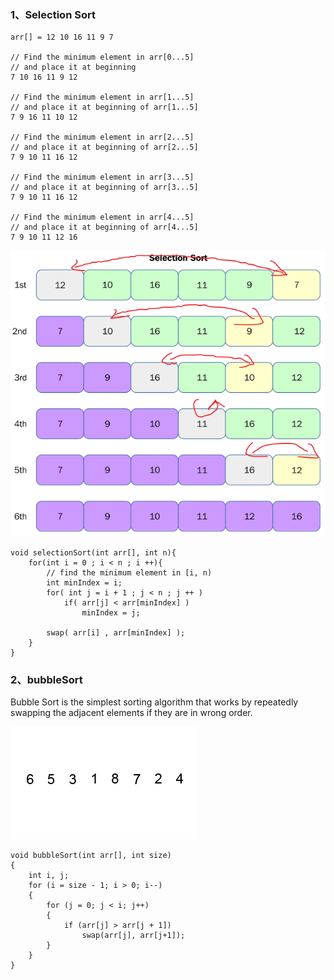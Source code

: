 ### 1、Selection Sort

```
arr[] = 12 10 16 11 9 7

// Find the minimum element in arr[0...5]
// and place it at beginning
7 10 16 11 9 12

// Find the minimum element in arr[1...5]
// and place it at beginning of arr[1...5]
7 9 16 11 10 12

// Find the minimum element in arr[2...5]
// and place it at beginning of arr[2...5]
7 9 10 11 16 12

// Find the minimum element in arr[3...5]
// and place it at beginning of arr[3...5]
7 9 10 11 16 12

// Find the minimum element in arr[4...5]
// and place it at beginning of arr[4...5]
7 9 10 11 12 16
```

![selectionSort](../../pic/Snipaste_2018-10-20_23-54-57.png)

```
void selectionSort(int arr[], int n){
    for(int i = 0 ; i < n ; i ++){
        // find the minimum element in [i, n)
        int minIndex = i;
        for( int j = i + 1 ; j < n ; j ++ )
            if( arr[j] < arr[minIndex] )
                minIndex = j;
                
        swap( arr[i] , arr[minIndex] );
    }
}
```

### 2、bubbleSort

Bubble Sort is the simplest sorting algorithm that works by repeatedly swapping the adjacent elements if they are in wrong order.

![bubbleSort](../../pic/Bubble-sort-example-300px.gif)

```
void bubbleSort(int arr[], int size)
{
    int i, j;
    for (i = size - 1; i > 0; i--)
    {
        for (j = 0; j < i; j++)
        {
            if (arr[j] > arr[j + 1])
                swap(arr[j], arr[j+1]);
        }
    }
}

```

